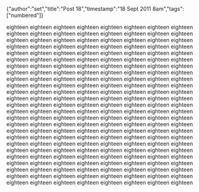 {"author":"set","title":"Post 18","timestamp":"18 Sept 2011 8am","tags":["numbered"]}

eighteen eighteen eighteen eighteen eighteen eighteen eighteen eighteen eighteen eighteen
eighteen eighteen eighteen eighteen eighteen eighteen eighteen eighteen eighteen eighteen
eighteen eighteen eighteen eighteen eighteen eighteen eighteen eighteen eighteen eighteen
eighteen eighteen eighteen eighteen eighteen eighteen eighteen eighteen eighteen eighteen
eighteen eighteen eighteen eighteen eighteen eighteen eighteen eighteen eighteen eighteen
eighteen eighteen eighteen eighteen eighteen eighteen eighteen eighteen eighteen eighteen
eighteen eighteen eighteen eighteen eighteen eighteen eighteen eighteen eighteen eighteen
eighteen eighteen eighteen eighteen eighteen eighteen eighteen eighteen eighteen eighteen
eighteen eighteen eighteen eighteen eighteen eighteen eighteen eighteen eighteen eighteen
eighteen eighteen eighteen eighteen eighteen eighteen eighteen eighteen eighteen eighteen
eighteen eighteen eighteen eighteen eighteen eighteen eighteen eighteen eighteen eighteen
eighteen eighteen eighteen eighteen eighteen eighteen eighteen eighteen eighteen eighteen
eighteen eighteen eighteen eighteen eighteen eighteen eighteen eighteen eighteen eighteen
eighteen eighteen eighteen eighteen eighteen eighteen eighteen eighteen eighteen eighteen
eighteen eighteen eighteen eighteen eighteen eighteen eighteen eighteen eighteen eighteen
eighteen eighteen eighteen eighteen eighteen eighteen eighteen eighteen eighteen eighteen
eighteen eighteen eighteen eighteen eighteen eighteen eighteen eighteen eighteen eighteen
eighteen eighteen eighteen eighteen eighteen eighteen eighteen eighteen eighteen eighteen
eighteen eighteen eighteen eighteen eighteen eighteen eighteen eighteen eighteen eighteen
eighteen eighteen eighteen eighteen eighteen eighteen eighteen eighteen eighteen eighteen
